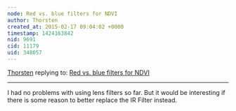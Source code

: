 ```yaml
---
node: Red vs. blue filters for NDVI
author: Thorsten
created_at: 2015-02-17 09:04:02 +0000
timestamp: 1424163842
nid: 9691
cid: 11179
uid: 348057
---
```




[Thorsten](../profile/Thorsten) replying to: [Red vs. blue filters for NDVI](../notes/nedhorning/10-30-2013/red-vs-blue-filters-for-ndvi)

----
I had no problems with using lens filters so far. But it would be interesting if there is some reason to better replace the IR Filter instead.